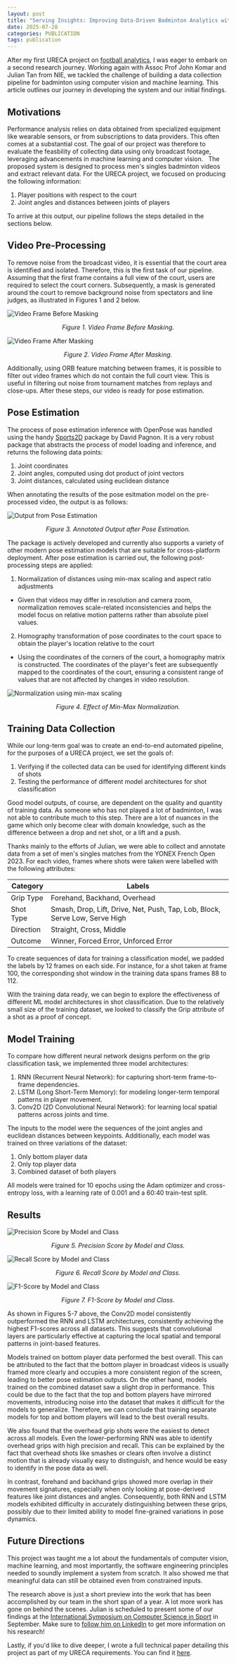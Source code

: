 ```yaml
---
layout: post
title: "Serving Insights: Improving Data-Driven Badminton Analytics with Computer Vision and Machine Learning"
date: 2025-07-28
categories: PUBLICATION
tags: publication
---
```


After my first URECA project on [football analytics](https://chaitanyajadhav.com/publications/2023/05/31/ureca-2022/), I was eager to embark on a second research journey. Working again with Assoc Prof John Komar and Julian Tan from NIE, we tackled the challenge of building a data collection pipeline for badminton using computer vision and machine learning. This article outlines our journey in developing the system and our initial findings.

## Motivations
Performance analysis relies on data obtained from specialized equipment like wearable sensors, or from subscriptions to data providers. This often comes at a substantial cost. The goal of our project was therefore to evaluate the feasbility of collecting data using only broadcast footage, leveraging advancements in machine learning and computer vision.
 
The proposed system is designed to process men's singles badminton videos and extract relevant data. For the URECA project, we focused on producing the following information:
 
1. Player positions with respect to the court
2. Joint angles and distances between joints of players

To arrive at this output, our pipeline follows the steps detailed in the sections below.
 
## Video Pre-Processing
To remove noise from the broadcast video, it is essential that the court area is identified and isolated. Therefore, this is the first task of our pipeline. Assuming that the first frame contains a full view of the court, users are required to select the court corners. Subsequently, a mask is generated around the court to remove background noise from spectators and line judges, as illustrated in Figures 1 and 2 below.

<p class="full-width">
  <img src="{{'/'|relative_url}}assets/ureca2023/figure1.jpg" alt="Video Frame Before Masking" align="center"/>
  <div style="text-align: center;"><em>Figure 1. Video Frame Before Masking.</em></div>
</p>


<p class="full-width">
  <img src="{{'/'|relative_url}}assets/ureca2023/figure2.png" alt="Video Frame After Masking" align="center"/>
  <div style="text-align: center;"><em>Figure 2. Video Frame After Masking.</em></div>
</p>


Additionally, using ORB feature matching between frames, it is possible to filter out video frames which do not contain the full court view. This is useful in filtering out noise from tournament matches from replays and close-ups. After these steps, our video is ready for pose estimation.
 
## Pose Estimation
The process of pose estimation inference with OpenPose was handled using the handy [Sports2D](https://github.com/davidpagnon/Sports2D) package by David Pagnon. It is a very robust package that abstracts the process of model loading and inference, and returns the following data points:

1. Joint coordinates
2. Joint angles, computed using dot product of joint vectors
3. Joint distances, calculated using euclidean distance

When annotating the results of the pose esitmation model on the pre-processed video, the output is as follows:

<p class="full-width">
<img src="{{'/'|relative_url}}assets/ureca2023/figure5.png" alt="Output from Pose Estimation" align="center"/>
<div style="text-align: center;"><em>Figure 3. Annotated Output after Pose Estimation.</em></div>
</p>

The package is actively developed and currently also supports a variety of other modern pose estimation models that are suitable for cross-platform deployment. After pose estimation is carried out, the following post-processing steps are applied:

1. Normalization of distances using min-max scaling and aspect ratio adjustments
- Given that videos may differ in resolution and camera zoom, normalization removes scale-related inconsistencies and helps the model focus on relative motion patterns rather than absolute pixel values. 
2. Homography transformation of pose coordinates to the court space to obtain the player's location relative to the court
- Using the coordinates of the corners of the court, a homography matrix is constructed. The coordinates of the player's feet are subsequently mapped to the coordinates of the court, ensuring a consistent range of values that are not affected by changes in video resolution.

<p class="full-width"><img src="{{'/'|relative_url}}assets/ureca2023/figure6.png" alt="Normalization using min-max scaling" align="center"/>
<div style="text-align: center;"><em>Figure 4. Effect of Min-Max Normalization.</em>
</div>
</p>

## Training Data Collection

While our long-term goal was to create an end-to-end automated pipeline, for the purposes of a URECA project, we set the goals of:

1. Verifying if the collected data can be used for identifying different kinds of shots 
2. Testing the performance of different model architectures for shot classification 

Good model outputs, of course, are dependent on the quality and quantity of training data. As someone who has not played a lot of badminton, I was not able to contribute much to this step. There are a lot of nuances in the game which only become clear with domain knowledge, such as the difference between a drop and net shot, or a lift and a push.

Thanks mainly to the efforts of Julian, we were able to collect and annotate data from a set of men's singles matches from the YONEX French Open 2023. For each video, frames where shots were taken were labelled with the following attributes:

| **Category** | **Labels**                                                                 |
|--------------|----------------------------------------------------------------------------|
| Grip Type    | Forehand, Backhand, Overhead                                               |
| Shot Type    | Smash, Drop, Lift, Drive, Net, Push, Tap, Lob, Block, Serve Low, Serve High |
| Direction    | Straight, Cross, Middle                                                    |
| Outcome      | Winner, Forced Error, Unforced Error                                       |

To create sequences of data for training a classification model, we padded the labels by 12 frames on each side. For instance, for a shot taken at frame 100, the corresponding shot window in the training data spans frames 88 to 112.

With the training data ready, we can begin to explore the effectiveness of different ML model architectures in shot classification. Due to the relatively small size of the training dataset, we looked to classify the Grip attribute of a shot as a proof of concept. 

## Model Training

To compare how different neural network designs perform on the grip classification task, we implemented three model architectures:

1. RNN (Recurrent Neural Network): for capturing short-term frame-to-frame dependencies.
2. LSTM (Long Short-Term Memory): for modeling longer-term temporal patterns in player movement.
3. Conv2D (2D Convolutional Neural Network): for learning local spatial patterns across joints and time.

The inputs to the model were the sequences of the joint angles and euclidean distances between keypoints. Additionally, each model was trained on three variations of the dataset:

1. Only bottom player data
2. Only top player data
3. Combined dataset of both players

All models were trained for 10 epochs using the Adam optimizer and cross-entropy loss, with a learning rate of 0.001 and a 60:40 train-test split.

## Results

<p class="full-width">
  <img src="{{'/'|relative_url}}assets/ureca2023/figure7.png" alt="Precision Score by Model and Class" align="center"/>
  <div style="text-align: center;"><em>Figure 5. Precision Score by Model and Class.</em></div>
</p>

<p class="full-width">
  <img src="{{'/'|relative_url}}assets/ureca2023/figure8.png" alt="Recall Score by Model and Class" align="center"/>
  <div style="text-align: center;"><em>Figure 6. Recall Score by Model and Class.</em></div>
</p>

<p class="full-width">
  <img src="{{'/'|relative_url}}assets/ureca2023/figure9.png" alt="F1-Score by Model and Class" align="center"/>
  <div style="text-align: center;"><em>Figure 7. F1-Score by Model and Class.</em></div>
</p>

As shown in Figures 5-7 above, the Conv2D model consistently outperformed the RNN and LSTM architectures, consistently achieving the highest F1-scores across all datasets. This suggests that convolutional layers are particularly effective at capturing the local spatial and temporal patterns in joint-based features.

Models trained on bottom player data performed the best overall. This can be attributed to the fact that the bottom player in broadcast videos is usually framed more clearly and occupies a more consistent region of the screen, leading to better pose estimation outputs. On the other hand, models trained on the combined dataset saw a slight drop in performance. This could be due to the fact that the top and bottom players have mirrored movements, introducing noise into the dataset that makes it difficult for the models to generalize. Therefore, we can conclude that training separate models for top and bottom players will lead to the best overall results.

We also found that the overhead grip shots were the easiest to detect across all models. Even the lower-performing RNN was able to identify overhead grips with high precision and recall. This can be explained by the fact that overhead shots like smashes or clears often involve a distinct motion that is already visually easy to distinguish, and hence would be easy to identify in the pose data as well.

In contrast, forehand and backhand grips showed more overlap in their movement signatures, especially when only looking at pose-derived features like joint distances and angles. Consequently, both RNN and LSTM models exhibited difficulty in accurately distinguishing between these grips, possibly due to their limited ability to model fine-grained variations in pose dynamics.


## Future Directions

This project was taught me a lot about the fundamentals of computer vision, machine learning, and most importantly, the software engineering principles needed to soundly implement a system from scratch. It also showed me that meaningful data can still be obtained even from constrained inputs.

The research above is just a short preview into the work that has been accomplished by our team in the short span of a year. A lot more work has gone on behind the scenes. Julian is scheduled to present some of our findings at the [International Symposium on Computer Science in Sport](https://iacssconference.org/#/2025) in September. Make sure to [follow him on LinkedIn](https://www.linkedin.com/in/juliantqj/) to get more information on his research!

Lastly, if you'd like to dive deeper, I wrote a full technical paper detailing this project as part of my URECA requirements. You can find it <a href="{{'/'|relative_url}}assets/ureca2023/ureca2023.pdf">here</a>. 